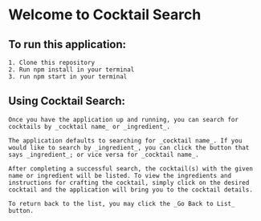 # Welcome to Cocktail Search

## To run this application:

    1. Clone this repository
    2. Run npm install in your terminal
    3. run npm start in your terminal

## Using Cocktail Search:

    Once you have the application up and running, you can search for cocktails by _cocktail name_ or _ingredient_.

    The application defaults to searching for _cocktail name_. If you would like to search by _ingredient_, you can click the button that says _ingredient_; or vice versa for _cocktail name_.

    After completing a successful search, the cocktail(s) with the given name or ingredient will be listed. To view the ingredients and instructions for crafting the cocktail, simply click on the desired cocktail and the application will bring you to the cocktail details.

    To return back to the list, you may click the _Go Back to List_ button.
